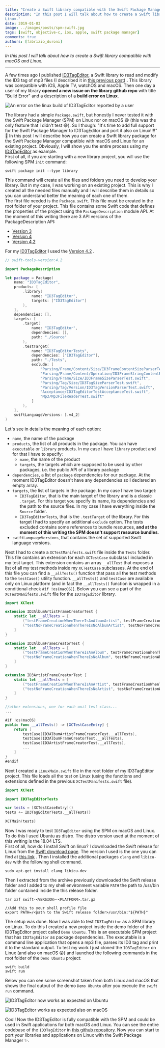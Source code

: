 ```yaml
---
title: "Create a Swift library compatible with the Swift Package Manager for macOS and Linux"
description: "In this post I will talk about how to create a Swift library with the Swift Package Manager for macOS and
Linux."
date: 2019-01-03
image: ../images/posts/spm-swift.jpg
tags: [swift, objective-c, ios, apple, swift package manager]
comments: true
authors: [fabrizio_duroni]
---
```


*In this post I will talk about how to create a Swift library compatible with macOS and Linux.*

---

A few times ago I published [ID3TagEditor](https://github.com/chicio/ID3TagEditor), a Swift library to read and modify
the ID3 tag of mp3 files (I described it
in [this previous post](https://www.fabrizioduroni.it/2018/05/08/id3tageditor-swift-read-write-id3-tag-mp3/ "id3 tag editor"))
. This library was compatible with iOS, Apple TV, watchOS and macOS. Then one day a user of my library **opened a new
issue on the library github repo** with title "Build Error" and a description of a **build error on Linux**.

![An error on the linux build of ID3TagEditor reported by a user](../images/posts/spm-id3tageditor-linux-error.jpg)

The library had a simple `Package.swift`, but honestly I never tested it with the Swift Package Manager (SPM) on Linux
nor on macOS :sweat_smile: (this was the only feature that I didn't test :sweat_smile:). So I though: "It's time to add
full support for the Swift Package Manager to ID3TagEditor and port it also on Linux!!!!" :sparkling_heart: In this post
I will describe how you can create a Swift library package for the Swift Package Manager compatible with macOS and Linux
for an existing project. Obviously, I will show you the entire process using
my [ID3TagEditor](https://github.com/chicio/ID3TagEditor) as example.  
First of all, if you are starting with a new library project, you will use the following SPM `init` command:

```shell
swift package init --type library
```

This command will create all the files and folders you need to develop your library. But in my case, I was working on an
existing project. This is why I created all the needed files manually and I will describe them in details so you can
understand better the meaning of each one of them.  
The first file needed is the `Package.swift`. This file must be created in the root folder of your project. This file
contains some Swift code that defines the properties of the project using the `PackageDescription` module API. At the
moment of this writing there are 3 API versions of the PackageDescription API:

* [Version 3](https://github.com/apple/swift-package-manager/blob/b73299ef84e1e55c789052d0d1eafec30a95a805/Documentation/PackageDescriptionV3.md)
* [Version 4](https://github.com/apple/swift-package-manager/blob/b73299ef84e1e55c789052d0d1eafec30a95a805/Documentation/PackageDescriptionV4.md)
* [Version 4.2](https://github.com/apple/swift-package-manager/blob/b73299ef84e1e55c789052d0d1eafec30a95a805/Documentation/PackageDescriptionV4_2.md)

For my [ID3TagEditor](https://github.com/chicio/ID3TagEditor) I used
the [Version 4.2](https://github.com/apple/swift-package-manager/blob/b73299ef84e1e55c789052d0d1eafec30a95a805/Documentation/PackageDescriptionV4_2.md)
.

 ```swift
 // swift-tools-version:4.2

 import PackageDescription

 let package = Package(
     name: "ID3TagEditor",
     products: [
         .library(
             name: "ID3TagEditor",
             targets: ["ID3TagEditor"]
         ),
     ],
     dependencies: [],
     targets: [
         .target(
             name: "ID3TagEditor",
             dependencies: [],
             path: "./Source"
         ),
         .testTarget(
             name: "ID3TagEditorTests",
             dependencies: ["ID3TagEditor"],
             path: "./Tests",
             exclude: [
                 "Parsing/Frame/Content/Size/ID3FrameContentSizeParserTest.swift",
                 "Parsing/Frame/Content/Operation/ID3FrameStringContentParsingOperationTest.swift",
                 "Parsing/Frame/Size/ID3FrameSizeParserTest.swift",
                 "Parsing/Tag/Size/ID3TagSizeParserTest.swift",
                 "Parsing/Tag/Version/ID3TagVersionParserTest.swift",
                 "Acceptance/ID3TagEditorTestAcceptanceTest.swift",
                 "Mp3/Mp3FileReaderTest.swift"
             ]
         ),
     ],
     swiftLanguageVersions: [.v4_2]
 )
 ```

Let's see in details the meaning of each option:

* `name`, the name of the package
* `products`, the list of all products in the package. You can have `executable` or `library` products. In my case I
  have `library` product and for that I have to specify:
    * `name`, the name of the product
    * `targets`, the targets which are supposed to be used by other packages, i.e. the public API of a library package
* `dependencies`, a list of `package` dependencies for our package. At the moment ID3TagEditor doesn't have any
  dependencies so I declared an empty array.
* `targets`, the list of targets in the package. In my case I have two target:
    * `ID3TagEditor`, that is the main target of the library and is a classic `.target`. For this target you specify its
      name, its dependencies and the path to the source files. In my case I have everything inside the `Source` folder.
    * `ID3TagEditorTests`, that is the `.testTarget` of the library. For this target I had to specify an
      additional `exclude` option. The tests excluded contains some references to bundle resources, **and at the moment
      of this writing the SPM doesn't support resource bundles**.
* `swiftLanguageVersions`, that contains the set of supported Swift language versions.

Next I had to create a `XCTestManifests.swift` file inside the `Tests` folder. This file contains an extension for
each `XCTestCase` subclass I included in my test target. This extension contains an array `__allTest` that exposes a
list of all my test methods inside my `XCTestCase` subclasses. At the end of this file you can find a `__allTests()`
function that pass all the test methods to the `testCase()` utility function.  `__allTests()` and `testCase` are
available only on Linux platform (and in fact the `__allTests()` function is wrapped in a conditional
check `#if !os(macOS)`). Below you can see a part of the `XCTestManifests.swift` file for the `ID3TagEditor` library.

```swift
import XCTest

extension ID3AlbumArtistFrameCreatorTest {
    static let __allTests = [
        ("testFrameCreationWhenThereIsAnAlbumArtist", testFrameCreationWhenThereIsAnAlbumArtist),
        ("testNoFrameCreationWhenThereIsNoAlbumArtist", testNoFrameCreationWhenThereIsNoAlbumArtist),
    ]
}

extension ID3AlbumFrameCreatorTest {
    static let __allTests = [
        ("testFrameCreationWhenThereIsAnAlbum", testFrameCreationWhenThereIsAnAlbum),
        ("testNoFrameCreationWhenThereIsNoAlbum", testNoFrameCreationWhenThereIsNoAlbum),
    ]
}

extension ID3ArtistFrameCreatorTest {
    static let __allTests = [
        ("testFrameCreationWhenThereIsAnArtist", testFrameCreationWhenThereIsAnArtist),
        ("testNoFrameCreationWhenThereIsNoArtist", testNoFrameCreationWhenThereIsNoArtist),
    ]
}

//other extensions, one for each unit test class...
...

#if !os(macOS)
public func __allTests() -> [XCTestCaseEntry] {
    return [
        testCase(ID3AlbumArtistFrameCreatorTest.__allTests),
        testCase(ID3AlbumFrameCreatorTest.__allTests),
        testCase(ID3ArtistFrameCreatorTest.__allTests),
        ...
    ]
}
#endif
```

Next I created a `LinuxMain.swift` file in the root folder of my ID3TagEditor project. This file loads all the test on
Linux (using the functions and extensions defined in the previous `XCTestManifests.swift` file).

```swift
import XCTest

import ID3TagEditorTests

var tests = [XCTestCaseEntry]()
tests += ID3TagEditorTests.__allTests()

XCTMain(tests)
```

Now I was ready to test `ID3TagEditor` using the SPM on macOS and Linux. To do this I used Ubuntu as distro. The distro
version used at the moment of this writing is the 18.04 LTS.  
First of all, how do I install Swift on linux? I downloaded the Swift release for Linux from
the [Swift download page](https://swift.org/download/ "swift download page"). The version I used is the one you can find
at [this link](https://swift.org/builds/swift-4.2.1-release/ubuntu1804/swift-4.2.1-RELEASE/swift-4.2.1-RELEASE-ubuntu18.04.tar.gz)
. Then I installed the additional packages `clang` and `libicu-dev` with the following shell command.

```shell
sudo apt-get install clang libicu-dev
```

Then I extracted from the archive previously downloaded the Swift release folder and I added to my shell environment
variable `PATH` the path to /usr/bin folder contained inside the this release folder.

```shell
tar xzf swift-<VERSION>-<PLATFORM>.tar.gz

//Add this to your shell profile file
export PATH=/<path to the Swift release folder>/usr/bin:"${PATH}"
```

The setup was done. Now I was able to test  `ID3TagEditor` as a SPM library on Linux. To do this I created a new project
inside the demo folder of the ID3TagEditor project called `Demo Ubuntu`. This is an executable SPM project that
has `ID3TagEditor` as package dependencies. The executable is a command line application that opens a mp3 file, parses
its ID3 tag and print it to the standard output. To test my work I just cloned the `ID3TagEditor` on Linux (and also on
macOS :stuck_out_tongue_winking_eye:) and launched the following commands in the root folder of the `Demo Ubuntu`
project:

```shell
swift build
swift run
```

Below you can see some screenshot taken from both Linux and macOS that shows the final output of the demo `Demo Ubuntu`
after you execute the `swift run` command.

![ID3TagEditor now works as expected on Ubuntu](../images/posts/spm-id3tageditor-demo-linux.jpg)

![ID3TagEditor works as expected also on macOS](../images/posts/spm-id3tageditor-demo-macos.jpg)

Cool! Now the ID3TagEditor is fully compatible with the SPM and could be used in Swift applications for both macOS and
Linux. You can see the entire codebase of the `ID3TagEditor`
in [this github repository](https://github.com/chicio/ID3TagEditor). Now you can start to port your libraries and
applications on Linux with the Swift Package Manager :sparkles:.
